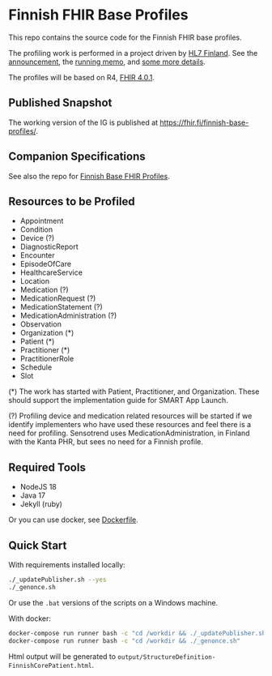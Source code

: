 # Finnish FHIR Base Profiles

This repo contains the source code for the Finnish FHIR base profiles.

The profiling work is performed in a project driven by [HL7 Finland](https://www.hl7.fi).
See the [announcement](https://www.hl7.fi/hl7-fhir-profilointityo-kaynnistyy-tule-mukaan-vaikuttamaan-kansalliseen-tekemiseen/),
the [running memo](https://docs.google.com/document/d/1yNq6XMLhWJqi6OELQtWC1DFwdtD9CQulzVOfz-zZCko/edit#),
and [some more details](https://fhir.fi).

The profiles will be based on R4, [FHIR 4.0.1](http://hl7.org/fhir/R4/).

## Published Snapshot

The working version of the IG is published at https://fhir.fi/finnish-base-profiles/.

## Companion Specifications

See also the repo for [Finnish Base FHIR Profiles](https://github.com/fhir-fi/finnish-base-profiles).

## Resources to be Profiled 

* Appointment
* Condition
* Device (?)
* DiagnosticReport
* Encounter
* EpisodeOfCare
* HealthcareService
* Location
* Medication (?)
* MedicationRequest (?)
* MedicationStatement (?)
* MedicationAdministration (?)
* Observation
* Organization (*)
* Patient (*)
* Practitioner (*)
* PractitionerRole
* Schedule
* Slot

(*) The work has started with Patient, Practitioner, and Organization. These should support the implementation guide for SMART App Launch.

(?) Profiling device and medication related resources will be started if we identify implementers who have used these resources and feel there is a need for profiling. Sensotrend uses MedicationAdministration, in Finland with the Kanta PHR, but sees no need for a Finnish profile.


## Required Tools
* NodeJS 18 
* Java 17
* Jekyll (ruby)

Or you can use docker, see [Dockerfile](Dockerfile). 

## Quick Start

With requirements installed locally: 

``` bash
./_updatePublisher.sh --yes
./_genonce.sh
```

Or use the `.bat` versions of the scripts on a Windows machine.

With docker: 

``` bash
docker-compose run runner bash -c "cd /workdir && ./_updatePublisher.sh --yes"
docker-compose run runner bash -c "cd /workdir && ./_genonce.sh"
```

Html output will be generated to `output/StructureDefinition-FinnishCorePatient.html`.
